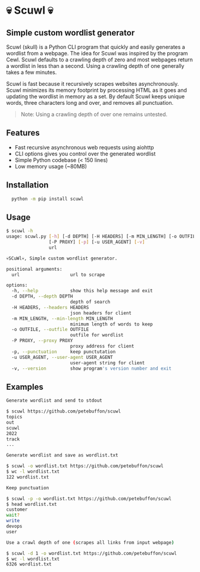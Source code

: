 
# 💀 Scuwl 💀

## Simple custom wordlist generator

Scuwl (skull) is a Python CLI program that quickly and easily generates a wordlist from a webpage. The idea for Scuwl was inspired by the program Cewl. Scuwl defaults to a crawling depth of zero and most webpages return a wordlist in less than a second. Using a crawling depth of one generally takes a few minutes.

Scuwl is fast because it recursively scrapes websites asynchronously.
Scuwl minimizes its memory footprint by processing HTML as it goes and updating the wordlist in memory as a set. By default Scuwl keeps unique words, three characters long and over, and removes all punctuation.

> Note: Using a crawling depth of over one remains untested.

## Features

- Fast recursive asynchronous web requests using aiohttp
- CLI options gives you control over the generated wordlist
- Simple Python codebase (< 150 lines)
- Low memory usage (~80MB)


## Installation

```bash
  python -m pip install scuwl
```
    
## Usage
```bash
$ scuwl -h
usage: scuwl.py [-h] [-d DEPTH] [-H HEADERS] [-m MIN_LENGTH] [-o OUTFILE]
                [-P PROXY] [-p] [-u USER_AGENT] [-v]
                url

💀SCuWl💀, Simple custom wordlist generator.

positional arguments:
  url                   url to scrape

options:
  -h, --help            show this help message and exit
  -d DEPTH, --depth DEPTH
                        depth of search
  -H HEADERS, --headers HEADERS
                        json headers for client
  -m MIN_LENGTH, --min-length MIN_LENGTH
                        minimum length of words to keep
  -o OUTFILE, --outfile OUTFILE
                        outfile for wordlist
  -P PROXY, --proxy PROXY
                        proxy address for client
  -p, --punctuation     keep punctutation
  -u USER_AGENT, --user-agent USER_AGENT
                        user-agent string for client
  -v, --version         show program's version number and exit

```

## Examples

```bash
Generate wordlist and send to stdout

$ scuwl https://github.com/petebuffon/scuwl
topics
out
scuwl
2022
track
...
```

```bash
Generate wordlist and save as wordlist.txt

$ scuwl -o wordlist.txt https://github.com/petebuffon/scuwl
$ wc -l wordlist.txt
122 wordlist.txt
```

```bash
Keep punctuation

$ scuwl -p -o wordlist.txt https://github.com/petebuffon/scuwl
$ head wordlist.txt
customer
wait?
write
devops
user
```

```bash
Use a crawl depth of one (scrapes all links from input webpage)

$ scuwl -d 1 -o wordlist.txt https://github.com/petebuffon/scuwl
$ wc -l wordlist.txt
6326 wordlist.txt
```
